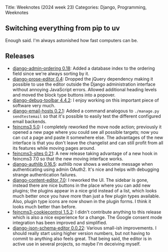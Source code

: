 Title: Weeknotes (2024 week 23)
Categories: Django, Programming, Weeknotes


## Switching everything from pip to uv

Enough said. I'm always astonished how fast computers can be.


## Releases

- [django-admin-ordering
  0.18](https://pypi.org/project/django-admin-ordering/): Added a database
  index to the ordering field since we're always sorting by it.
- [django-prose-editor 0.4](https://pypi.org/project/django-prose-editor/):
  Dropped the jQuery dependency making it possible to use the editor outside
  the Django administration interface without annoying JavaScript errors.
  Allowed additional heading levels and moved the block type buttons into a
  popover.
- [django-debug-toolbar 4.4.2](https://pypi.org/project/django-debug-toolbar/):
  I enjoy working on this important piece of software very much.
- [django-email-hosts 0.2.1](https://pypi.org/project/django-email-hosts/):
  Added a command analogous to ``./manage.py sendtestemail`` so that it's
  possible to easily test the different configured email backends.
- [feincms3 5.0](https://pypi.org/project/feincms3/): I completely reworked the
  move node action; previously it opened a new page where you could see all
  possible targets; now you can cut a page and paste it somewhere else. The
  advantages of the new interface is that you don't leave the changelist and
  can still profit from all its features while moving pages around.
- [feincms3-sites 0.21](https://pypi.org/project/feincms3-sites/): A new
  release taking advantage of a new hook in feincms3 7.0 so that the new moving
  interface works.
- [django-authlib 0.16.5](https://pypi.org/project/django-authlib/): authlib
  now shows a welcome message when authenticating using admin OAuth2. It's nice
  and helps with debugging strange authentication failures.
- [django-content-editor 7.0](https://pypi.org/project/django-content-editor/):
  I reworked the UI. The sidebar is gone, instead there are nice buttons in the
  place where you can add new plugins; the plugins appear in a nice grid
  instead of a list, which looks much better once you have more than just a few
  plugin types available. Also, plugin type icons are now shown in the plugin
  forms. I think it looks much better than before.
- [feincms3-cookiecontrol
  1.5.2](https://pypi.org/project/feincms3-cookiecontrol/): I didn't contribute
  anything to this release which is also a nice experience for a change. The
  Google consent mode integration has been improved and simplified.
- [django-json-schema-editor
  0.0.22](https://pypi.org/project/django-json-schema-editor/): Various
  small-ish improvements. I should really start using higher version numbers,
  but not having to commit to anything also feels great.  That being said, the
  editor is in active use in several projects, so maybe I'm deceiving myself.
